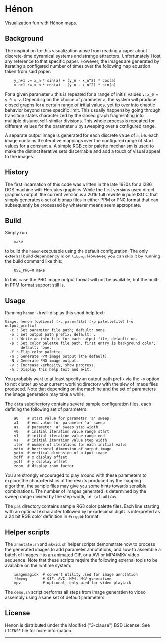 # Hénon

Visualization fun with Hénon maps.

## Background

The inspiration for this visualization arose from reading a paper about
discrete-time dynamical systems and strange attractors. Unfortunately
I lost any reference to that specific paper. However, the images are
generated by iterating a configured number of times over the following
map equation taken from said paper:

        y_n+1 := x_n * sin(a) + (y_n - x_n^2) * cos(a)
        x_n+1 := x_n * cos(a) - (y_n - x_n^2) * sin(a)

For a given parameter `a` this is repeated for a range of initial values
`v`: `x_0 = y_0 = v`. Depending on the choice of parameter `a`, the
system will produce closed graphs for a certain range of initial values,
yet tip over into chaotic behavior beyond some specific limit. This
usually happens by going through transition states characterized by the
closed graph fragmenting into multiple disjunct self-similar divisions.
This whole process is repeated for different values for the parameter
`a` by sweeping over a configured range.

A separate output image is generated for each discrete value of `a`, i.e.
each image contains the iterative mappings over the configured range of
start values for a constant `a`. A simple RGB color palette mechanism is
used to make the distinct iterative sets discernable and add a touch of
visual appeal to the images.

## History

The first incarnation of this code was written in the late 1980s for a
i286 DOS machine with Hercules graphics. While the first versions used
direct graphics output, the current version is a 2016 full rewrite in
pure ISO C that simply generates a set of bitmap files in either PPM or
PNG format that can subsequently be processed by whatever means seem
appropriate.

## Build

Simply run

        make

to build the `henon` executable using the default configuration. The
only external build dependency is on `libpng`. However, you can skip it
by running the build command like this:

        USE_PNG=0 make

In this case the PNG image output format will not be available, but
the built-in PPM format support still is.

## Usage

Running `henon -h` will display this short help text:

    Usage: henon [options] [-c paramfile] [-p palettefile] [-o output_prefix]
      -c : Set parameter file path; default: none.
      -o : Set output path prefix; default: .
      -i : Write an info file for each output file; default: no.
      -p : Set color palette file path, first entry is background color;
           default: none.
      -f : Flip color palette.
      -n : Generate PPM image output (the default).
      -N : Generate PNG image output.
      -v : Increase verbosity, show progress.
      -h : Display this help text and exit.

You probably want to at least specify an output path prefix via the `-o`
option to not clutter up your current working directory with the slew of
image files produced. Note that depending on the machine and the set
of parameters the image generation may take a while.

The `data` subdirectory contains several sample configuration files,
each defining the following set of parameters:

        a0    # start value for parameter 'a' sweep
        a1    # end value for parameter 'a' sweep
        as    # parameter 'a' sweep step width
        v0    # initial iteration value range start
        v1    # initial iteration value range end
        vs    # initial iteration value step width
        iter  # number of iterations for each initial value
        xdim  # horizontal dimension of output image
        ydim  # vertical dimension of output image
        xoff  # x display offset
        yoff  # y display offset
        zoom  # display zoom factor

You are strongly encouraged to play around with these parameters to
explore the characteristics of the results produced by the mapping
algorithm, the sample files may give you some hints towards sensible
combinations. The number of images generated is determined by the sweep
range divided by the step width, i.e. `(a1-a0)/as`.

The `pal` directory contains sample RGB color palette files. Each line
starting with an optional `#` character followed by hexadecimal digits
is interpreted as a 24 bit RGB color definition in `#rrggbb` format.

## Helper scripts

The `annotate.sh` and `mkvid.sh` helper scripts demonstrate how to
process the generated images to add parameter annotations, and how to
assemble a batch of images into an animated GIF, or a AVI or MP4/MKV
video sequence. Note that these scripts require the following external
tools to be available on the runtime system:

        imagemagick  # convert utility used for image annotation
        ffmpeg       # GIF, AVI, MP4, MKV generation
        mpv          # optional, only used for video playback

The `demo.sh` script performs all steps from image generation to video
assembly using a sane set of default parameters.

## License

Henon is distributed under the Modified ("3-clause") BSD License. See
`LICENSE` file for more information.

----------------------------------------------------------------------
